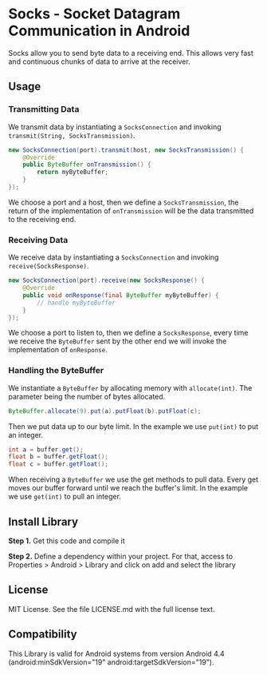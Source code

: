 # Socks - Socket Datagram Communication in Android

Socks allow you to send byte data to a receiving end.
This allows very fast and continuous chunks of data to arrive at the receiver.

## Usage

### Transmitting Data

We transmit data by instantiating a `SocksConnection` and invoking `transmit(String, SocksTransmission)`.

````java
new SocksConnection(port).transmit(host, new SocksTransmission() {
    @Override
    public ByteBuffer onTransmission() {
        return myByteBuffer;
    }
});
````

We choose a port and a host, then we define a `SocksTransmission`, 
the return of the implementation of `onTransmission` will be
the data transmitted to the receiving end.

### Receiving Data

We receive data by instantiating a `SocksConnection` and invoking `receive(SocksResponse)`.

````java
new SocksConnection(port).receive(new SocksResponse() {
    @Override
    public void onResponse(final ByteBuffer myByteBuffer) {
        // handle myByteBuffer
    }
});
````

We choose a port to listen to, then we define a `SocksResponse`,
every time we receive the `ByteBuffer` sent by the other end 
we will invoke the implementation of `onResponse`.

### Handling the ByteBuffer

We instantiate a `ByteBuffer` by allocating memory with `allocate(int)`.
The parameter being the number of bytes allocated.

````java
ByteBuffer.allocate(9).put(a).putFloat(b).putFloat(c);
````

Then we put data up to our byte limit.
In the example we use `put(int)` to put an integer.

````java
int a = buffer.get();
float b = buffer.getFloat();
float c = buffer.getFloat();
````

When receiving a `ByteBuffer` we use the get methods to pull data.
Every get moves our buffer forward until we reach the buffer's limit.
In the example we use `get(int)` to pull an integer.

## Install Library

__Step 1.__ Get this code and compile it

__Step 2.__ Define a dependency within your project. For that, access to Properties > Android > Library and click on add and select the library

##  License

MIT License. See the file LICENSE.md with the full license text.

## Compatibility

This Library is valid for Android systems from version Android 4.4 (android:minSdkVersion="19" android:targetSdkVersion="19").